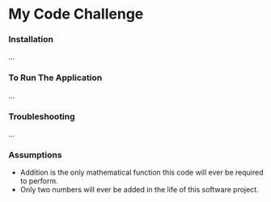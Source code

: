 # My Code Challenge
### Installation
...
### To Run The Application
...
### Troubleshooting
...
### Assumptions
 - Addition is the only mathematical function this code will ever be required to perform.
 - Only two numbers will ever be added in the life of this software project.
